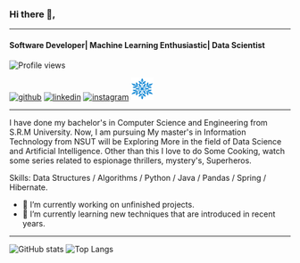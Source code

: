 ### Hi there 👋,
---
#### Software Developer| Machine Learning Enthusiastic| Data Scientist

![Profile views](https://gpvc.arturio.dev/karangupta26) 

[<img src='https://cdn.jsdelivr.net/npm/simple-icons@3.0.1/icons/github.svg' alt='github' height='40'>](https://github.com/karangupta26)  [<img src='https://cdn.jsdelivr.net/npm/simple-icons@3.0.1/icons/linkedin.svg' alt='linkedin' height='40'>](https://www.linkedin.com/in/karangupta26/)  [<img src='https://cdn.jsdelivr.net/npm/simple-icons@3.0.1/icons/instagram.svg' alt='instagram' height='40'>](https://www.instagram.com/karan_gupta26/)  <a href='https://archiveprogram.github.com/'><img src='https://raw.githubusercontent.com/acervenky/animated-github-badges/master/assets/acbadge.gif' width='40' height='40'></a> 
 
---
I have done my bachelor's in Computer Science and Engineering from S.R.M University. Now, I am pursuing My master's in Information Technology from NSUT will be Exploring More in the field of Data Science and Artificial Intelligence. Other than this I love to do Some Cooking, watch some series related to espionage thrillers, mystery's, Superheros.

Skills: Data Structures / Algorithms / Python / Java / Pandas / Spring / Hibernate.

- 🔭 I’m currently working on unfinished projects. 
- 🌱 I’m currently learning new techniques that are introduced in recent years. 
---

![GitHub stats](https://github-readme-stats.vercel.app/api?username=karangupta26&show_icons=true)  ![Top Langs](https://github-readme-stats.vercel.app/api/top-langs/?username=karangupta26&layout=compact)



